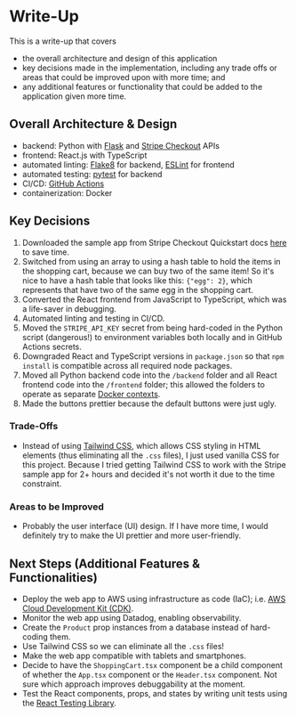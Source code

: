 # Write-Up
This is a write-up that covers
- the overall architecture and design of this application
- key decisions made in the implementation, including any trade offs or areas that could be improved upon with more time; and
- any additional features or functionality that could be added to the application given more time.

## Overall Architecture & Design
- backend: Python with [Flask](https://flask.palletsprojects.com/en/3.0.x/) and [Stripe Checkout](https://stripe.com/payments/checkout) APIs
- frontend: React.js with TypeScript
- automated linting: [Flake8](https://flake8.pycqa.org/en/latest/) for backend, [ESLint](https://eslint.org/) for frontend
- automated testing: [pytest](https://docs.pytest.org/en/8.2.x/) for backend
- CI/CD: [GitHub Actions](https://docs.github.com/en/actions)
- containerization: Docker

## Key Decisions
1. Downloaded the sample app from Stripe Checkout Quickstart docs [here](https://docs.stripe.com/checkout/quickstart?client=react&lang=python) to save time.
2. Switched from using an array to using a hash table to hold the items in the shopping cart, because we can buy two of the same item! So it's nice to have a hash table that looks like this: `{"egg": 2}`, which represents that have two of the same egg in the shopping cart.
3. Converted the React frontend from JavaScript to TypeScript, which was a life-saver in debugging.
4. Automated linting and testing in CI/CD.
5. Moved the `STRIPE_API_KEY` secret from being hard-coded in the Python script (dangerous!) to environment variables both locally and in GitHub Actions secrets.
6. Downgraded React and TypeScript versions in `package.json` so that `npm install` is compatible across all required node packages.
7. Moved all Python backend code into the `/backend` folder and all React frontend code into the `/frontend` folder; this allowed the folders to operate as separate [Docker contexts](https://docs.docker.com/engine/context/working-with-contexts/).
8. Made the buttons prettier because the default buttons were just ugly.

### Trade-Offs
- Instead of using [Tailwind CSS](https://docs.stripe.com/checkout/quickstart?client=react&lang=python#run-server), which allows CSS styling in HTML elements (thus eliminating all the `.css` files), I just used vanilla CSS for this project. Because I tried getting Tailwind CSS to work with the Stripe sample app for 2+ hours and decided it's not worth it due to the time constraint.

### Areas to be Improved
- Probably the user interface (UI) design. If I have more time, I would definitely try to make the UI prettier and more user-friendly.

## Next Steps (Additional Features & Functionalities)
- Deploy the web app to AWS using infrastructure as code (IaC); i.e. [AWS Cloud Development Kit (CDK)](https://aws.amazon.com/cdk/).
- Monitor the web app using Datadog, enabling observability.
- Create the `Product` prop instances from a database instead of hard-coding them.
- Use Tailwind CSS so we can eliminate all the `.css` files!
- Make the web app compatible with tablets and smartphones.
- Decide to have the `ShoppingCart.tsx` component be a child component of whether the `App.tsx` component or the `Header.tsx` component. Not sure which approach improves debuggability at the moment.
- Test the React components, props, and states by writing unit tests using the [React Testing Library](https://testing-library.com/docs/react-testing-library/intro/).